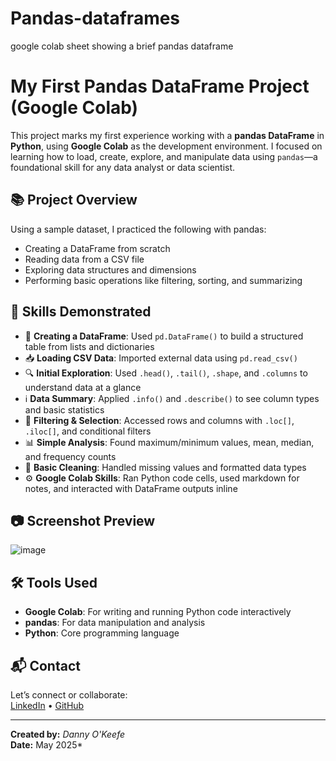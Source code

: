 # Pandas-dataframes
google colab sheet showing a brief pandas dataframe
# My First Pandas DataFrame Project (Google Colab)

This project marks my first experience working with a **pandas DataFrame** in **Python**, using **Google Colab** as the development environment. I focused on learning how to load, create, explore, and manipulate data using `pandas`—a foundational skill for any data analyst or data scientist.

## 📚 Project Overview

Using a sample dataset, I practiced the following with pandas:

- Creating a DataFrame from scratch
- Reading data from a CSV file
- Exploring data structures and dimensions
- Performing basic operations like filtering, sorting, and summarizing

## 🧠 Skills Demonstrated

- 📄 **Creating a DataFrame**: Used `pd.DataFrame()` to build a structured table from lists and dictionaries
- 📥 **Loading CSV Data**: Imported external data using `pd.read_csv()`
- 🔍 **Initial Exploration**: Used `.head()`, `.tail()`, `.shape`, and `.columns` to understand data at a glance
- ℹ️ **Data Summary**: Applied `.info()` and `.describe()` to see column types and basic statistics
- 🔄 **Filtering & Selection**: Accessed rows and columns with `.loc[]`, `.iloc[]`, and conditional filters
- 📊 **Simple Analysis**: Found maximum/minimum values, mean, median, and frequency counts
- 🧹 **Basic Cleaning**: Handled missing values and formatted data types
- ⚙️ **Google Colab Skills**: Ran Python code cells, used markdown for notes, and interacted with DataFrame outputs inline

## 📷 Screenshot Preview

![image](https://github.com/user-attachments/assets/c83250e9-daf5-4b5f-af26-48e80bb801a0)

## 🛠 Tools Used

- **Google Colab**: For writing and running Python code interactively
- **pandas**: For data manipulation and analysis
- **Python**: Core programming language

## 📬 Contact

Let’s connect or collaborate:  
[LinkedIn](https://linkedin.com/in/dannyokeefedatatechnician) • [GitHub](https://github.com/dannyjokeefe)

---
**Created by:** *Danny O'Keefe*  
**Date:** May 2025*  
